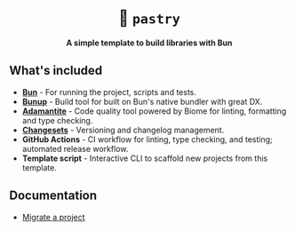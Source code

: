 <div align="center">
  <h1 align="center">🥐 <code>pastry</code></h1>

  <p align="center">
    <strong>A simple template to build libraries with Bun</strong>
  </p>
</div>

## What's included

- **[Bun](https://bun.sh)** - For running the project, scripts and tests.
- **[Bunup](https://github.com/bunup/bunup)** - Build tool for built on Bun's native bundler with great DX.
- **[Adamantite](https://github.com/adelrodriguez/adamantite)** - Code quality tool powered by Biome for linting, formatting and type checking.
- **[Changesets](https://github.com/changesets/changesets)** - Versioning and changelog management.
- **GitHub Actions** - CI workflow for linting, type checking, and testing; automated release workflow.
- **Template script** - Interactive CLI to scaffold new projects from this template.

## Documentation

- [Migrate a project](https://github.com/adelrodriguez/pastry/blob/main/docs/migrate-project.md)
